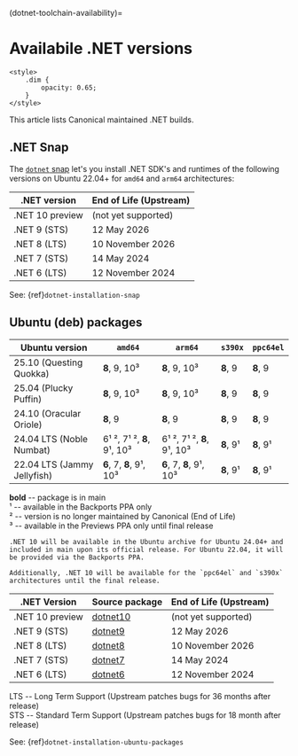 (dotnet-toolchain-availability)=
# Availabile .NET versions

```{raw} html
<style>
    .dim {
        opacity: 0.65;
    }
</style>
```

This article lists Canonical maintained .NET builds.

## .NET Snap

The [`dotnet` snap](https://snapcraft.io/dotnet) let's you install .NET SDK's and runtimes of the following versions on Ubuntu 22.04+ for `amd64` and `arm64` architectures:

| .NET version | End of Life (Upstream) |
|--------------|------------------------|
| .NET 10 preview | (not yet supported) |
| .NET 9 (STS) | 12 May 2026 |
| .NET 8 (LTS) | 10 November 2026 |
| .NET 7 (STS) | 14 May 2024 |
| .NET 6 (LTS) | 12 November 2024 |

See: {ref}`dotnet-installation-snap`

## Ubuntu (deb) packages

| Ubuntu version              | `amd64` | `arm64` | `s390x` | `ppc64el` |
|-----------------------------|---------|---------|---------|-----------|
| 25.10 (Questing Quokka)     | **8**, 9, 10<span class="dim">³</span> | **8**, 9, 10<span class="dim">³</span> | **8**, 9 | **8**, 9 |
| 25.04 (Plucky Puffin)       | **8**, 9, 10<span class="dim">³</span> | **8**, 9, 10<span class="dim">³</span> | **8**, 9 | **8**, 9 |
| 24.10 (Oracular Oriole)     | **8**, 9 | **8**, 9 | **8**, 9 | **8**, 9 |
| 24.04 LTS (Noble Numbat)    | 6<span class="dim">¹ ²</span>, 7<span class="dim">¹ ²</span>, **8**, 9<span class="dim">¹</span>, 10<span class="dim">³</span> | 6<span class="dim">¹ ²</span>, 7<span class="dim">¹ ²</span>, **8**, 9<span class="dim">¹</span>, 10<span class="dim">³</span> | **8**, 9<span class="dim">¹</span> | **8**, 9<span class="dim">¹</span> |
| 22.04 LTS (Jammy Jellyfish) | **6**, 7, **8**, 9<span class="dim">¹</span>, 10<span class="dim">³</span> | **6**, 7, **8**, 9<span class="dim">¹</span>, 10<span class="dim">³</span> | **8**, 9<span class="dim">¹</span> | **8**, 9<span class="dim">¹</span> |

<!-- Do not forget to add 4 spaces at the end of line to keep future diffs more readable -->
**bold** -- package is in main    
¹ -- available in the Backports PPA only    
² -- version is no longer maintained by Canonical (End of Life)    
³ -- available in the Previews PPA only until final release    

```{note}
.NET 10 will be available in the Ubuntu archive for Ubuntu 24.04+ and included in main upon its official release. For Ubuntu 22.04, it will be provided via the Backports PPA.

Additionally, .NET 10 will be available for the `ppc64el` and `s390x` architectures until the final release.
```

| .NET Version      | Source package                                          | End of Life (Upstream) | 
|--------------|---------------------------------------------------------|------------------------|
| .NET 10 preview | [dotnet10](https://launchpad.net/~dotnet/+archive/ubuntu/previews) | (not yet supported)          |
| .NET 9 (STS) | [dotnet9](https://launchpad.net/ubuntu/+source/dotnet9) | 12 May 2026          |
| .NET 8 (LTS) | [dotnet8](https://launchpad.net/ubuntu/+source/dotnet8) | 10 November 2026     |
| .NET 7 (STS) | [dotnet7](https://launchpad.net/ubuntu/+source/dotnet7) | 14 May 2024          |
| .NET 6 (LTS) | [dotnet6](https://launchpad.net/ubuntu/+source/dotnet6) | 12 November 2024     |

LTS -- Long Term Support (Upstream patches bugs for 36 months after release)    
STS -- Standard Term Support (Upstream patches bugs for 18 month after release)

See: {ref}`dotnet-installation-ubuntu-packages`
